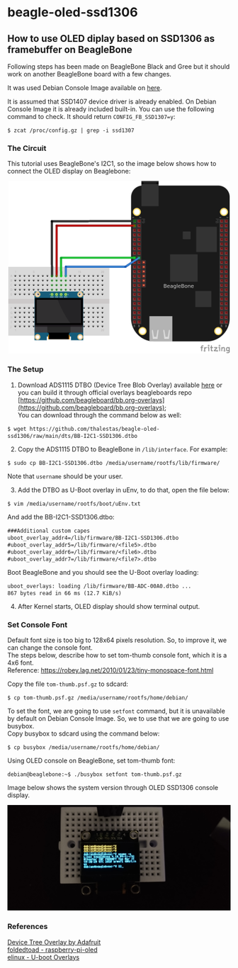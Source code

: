 # beagle-oled-ssd1306

## How to use OLED diplay based on SSD1306 as framebuffer on BeagleBone

Following steps has been made on BeagleBone Black and Gree but it should work on another BeagleBone board with a few changes. 

It was used Debian Console Image available on [here](https://beagleboard.org/latest-images).

It is assumed that SSD1407 device driver is already enabled. On Debian Console Image it is already included built-in.
You can use the following command to check. It should return ```CONFIG_FB_SSD1307=y```:
```
$ zcat /proc/config.gz | grep -i ssd1307
```


### The Circuit
This tutorial uses BeagleBone's I2C1, so the image below shows how to connect the OLED display on Beaglebone:  

<p align="center">
<kbd>
	<img src="https://raw.githubusercontent.com/thalestas/beagle-oled-ssd1306/main/fig/bb_circuit.png" width="500">
</kbd>
</p>

### The Setup
1. Download ADS1115 DTBO (Device Tree Blob Overlay) available [here](dts/) or you can build it through official overlays beagleboards repo [https://github.com/beagleboard/bb.org-overlays](https://github.com/beagleboard/bb.org-overlays);  
You can download through the command below as well:
```
$ wget https://github.com/thalestas/beagle-oled-ssd1306/raw/main/dts/BB-I2C1-SSD1306.dtbo 
```

2. Copy the ADS1115 DTBO to BeagleBone in ```/lib/interface```. For example:
```
$ sudo cp BB-I2C1-SSD1306.dtbo /media/username/rootfs/lib/firmware/
```
Note that ```username``` should be your user.

3. Add the DTBO as U-Boot overlay in uEnv, to do that, open the file below:
```
$ vim /media/username/rootfs/boot/uEnv.txt
```

And add the BB-I2C1-SSD1306.dtbo:
```
###Additional custom capes
uboot_overlay_addr4=/lib/firmware/BB-I2C1-SSD1306.dtbo
#uboot_overlay_addr5=/lib/firmware/<file5>.dtbo
#uboot_overlay_addr6=/lib/firmware/<file6>.dtbo
#uboot_overlay_addr7=/lib/firmware/<file7>.dtbo
```

Boot BeagleBone and you should see the U-Boot overlay loading:
```
uboot_overlays: loading /lib/firmware/BB-ADC-00A0.dtbo ...
867 bytes read in 66 ms (12.7 KiB/s)
```
4. After Kernel starts, OLED display should show terminal output.

### Set Console Font

Default font size is too big to 128x64 pixels resolution. So, to improve it, we can change the console font.  
The steps below, describe how to set tom-thumb console font, which it is a 4x6 font.  
Reference: https://robey.lag.net/2010/01/23/tiny-monospace-font.html

Copy the file ```tom-thumb.psf.gz``` to sdcard:
```
$ cp tom-thumb.psf.gz /media/username/rootfs/home/debian/
```
To set the font, we are going to use ```setfont``` command, but it is unavailable by default on Debian Console Image. So, we to use that we are going to use busybox.  
Copy busybox to sdcard using the command below:
```
$ cp busybox /media/username/rootfs/home/debian/
```
Using OLED console on BeagleBone, set tom-thumb font:
```
debian@beaglebone:~$ ./busybox setfont tom-thumb.psf.gz
```

Image below shows the system version through OLED SSD1306 console display.
<p align="center">
<kbd>
	<img src="https://raw.githubusercontent.com/thalestas/beagle-oled-ssd1306/main/fig/oled_beagle.jpg" width="1000">
</kbd>
</p>

### References 
[Device Tree Overlay by Adafruit](https://learn.adafruit.com/introduction-to-the-beaglebone-black-device-tree/device-tree-overlays)  
[foldedtoad - raspberry-pi-oled](https://github.com/foldedtoad/raspberry-pi-oled)  
[elinux - U-boot Overlays](https://elinux.org/Beagleboard:BeagleBoneBlack_Debian#U-Boot_Overlays)  
